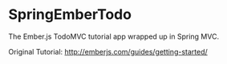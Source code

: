 SpringEmberTodo
===============

The Ember.js TodoMVC tutorial app wrapped up in Spring MVC.

Original Tutorial: http://emberjs.com/guides/getting-started/
